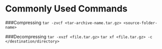 # Commonly Used Commands

###Compressing 
`tar -zvcf <tar-archive-name.tar.gz> <source-folder-name>`

###Decompressing
`tar -xvzf <file.tar.gz>`
`tar xf <file.tar.gz> -c </destination/directory>`
